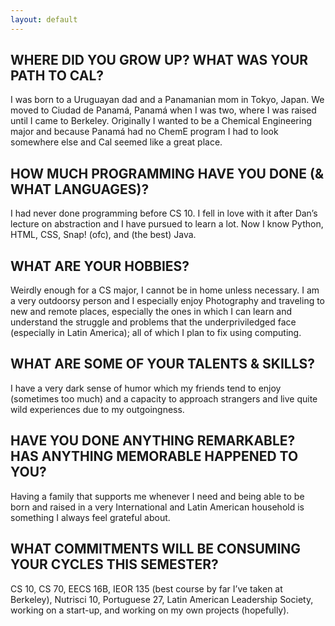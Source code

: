 ```yaml
---
layout: default
---
```


## WHERE DID YOU GROW UP? WHAT WAS YOUR PATH TO CAL?

I was born to a Uruguayan dad and a Panamanian mom in Tokyo, Japan. We moved to Ciudad de Panamá, Panamá when I was two, where I was raised until I came to Berkeley. Originally I wanted to be a Chemical Engineering major and because Panamá had no ChemE program I had to look somewhere else and Cal seemed like a great place.

## HOW MUCH PROGRAMMING HAVE YOU DONE (& WHAT LANGUAGES)?

I had never done programming before CS 10. I fell in love with it after Dan’s lecture on abstraction and I have pursued to learn a lot. Now I know Python, HTML, CSS, Snap! (ofc), and (the best) Java.

## WHAT ARE YOUR HOBBIES?

Weirdly enough for a CS major, I cannot be in home unless necessary. I am a very outdoorsy person and I especially enjoy Photography and traveling to new and remote places, especially the ones in which I can learn and understand the struggle and problems that the underpriviledged face (especially in Latin America); all of which I plan to fix using computing.

## WHAT ARE SOME OF YOUR TALENTS & SKILLS?

I have a very dark sense of humor which my friends tend to enjoy (sometimes too much) and a capacity to approach strangers and live quite wild experiences due to my outgoingness.

## HAVE YOU DONE ANYTHING REMARKABLE? HAS ANYTHING MEMORABLE HAPPENED TO YOU?

Having a family that supports me whenever I need and being able to be born and raised in a very International and Latin American household is something I always feel grateful about.

## WHAT COMMITMENTS WILL BE CONSUMING YOUR CYCLES THIS SEMESTER?

CS 10, CS 70, EECS 16B, IEOR 135 (best course by far I’ve taken at Berkeley), Nutrisci 10, Portuguese 27, Latin American Leadership Society, working on a start-up, and working on my own projects (hopefully).

